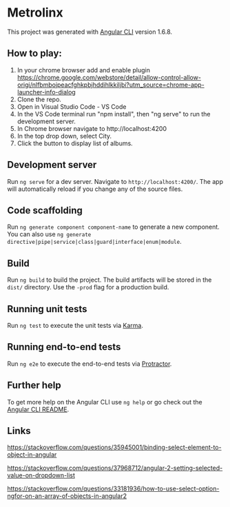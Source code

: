 # Metrolinx

This project was generated with [Angular CLI](https://github.com/angular/angular-cli) version 1.6.8.

## How to play:
1. In your chrome browser add and enable plugin https://chrome.google.com/webstore/detail/allow-control-allow-origi/nlfbmbojpeacfghkpbjhddihlkkiljbi?utm_source=chrome-app-launcher-info-dialog
2. Clone the repo.
3. Open in Visual Studio Code - VS Code
4. In the VS Code terminal run "npm install", then "ng serve" to run the development server.
5. In Chrome browser navigate to http://localhost:4200
6. In the top drop down, select City.
7. Click the button to display list of albums.

## Development server

Run `ng serve` for a dev server. Navigate to `http://localhost:4200/`. The app will automatically reload if you change any of the source files.

## Code scaffolding

Run `ng generate component component-name` to generate a new component. You can also use `ng generate directive|pipe|service|class|guard|interface|enum|module`.

## Build

Run `ng build` to build the project. The build artifacts will be stored in the `dist/` directory. Use the `-prod` flag for a production build.

## Running unit tests

Run `ng test` to execute the unit tests via [Karma](https://karma-runner.github.io).

## Running end-to-end tests

Run `ng e2e` to execute the end-to-end tests via [Protractor](http://www.protractortest.org/).

## Further help

To get more help on the Angular CLI use `ng help` or go check out the [Angular CLI README](https://github.com/angular/angular-cli/blob/master/README.md).

## Links
https://stackoverflow.com/questions/35945001/binding-select-element-to-object-in-angular

https://stackoverflow.com/questions/37968712/angular-2-setting-selected-value-on-dropdown-list

https://stackoverflow.com/questions/33181936/how-to-use-select-option-ngfor-on-an-array-of-objects-in-angular2
